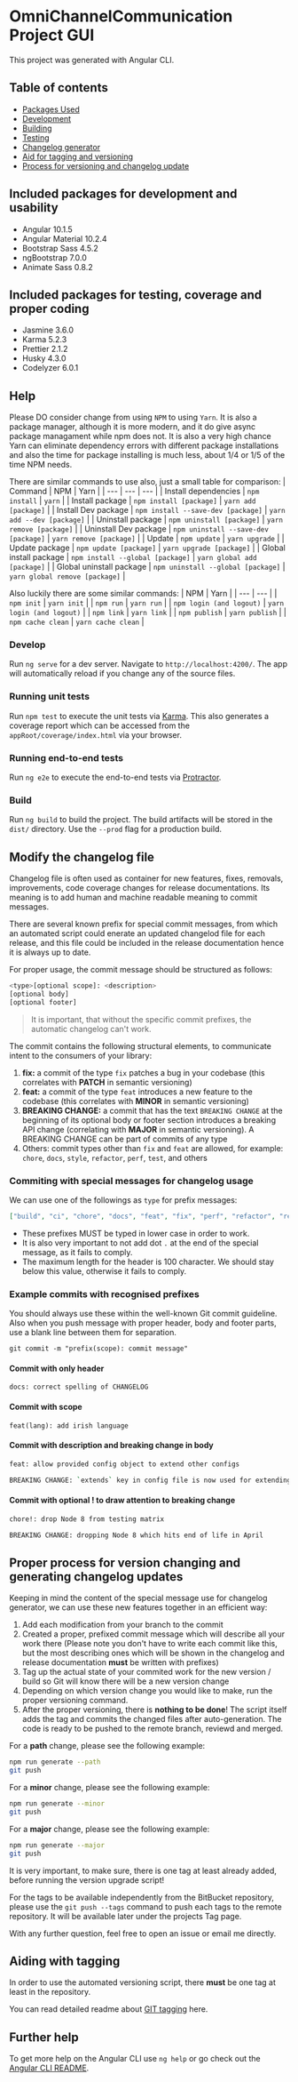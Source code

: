 # OmniChannelCommunication Project GUI

This project was generated with Angular CLI.

## Table of contents

- [Packages Used](#included-packages-for-development-and-usability)
- [Development](#develop)
- [Building](#build)
- [Testing](#running-unit-tests)
- [Changelog generator](#modify-the-changelog.md-file)
- [Aid for tagging and versioning](#aiding-with-tagging)
- [Process for versioning and changelog update](#proper-process-for-version-changing-and-generating-changelog-updates)

## Included packages for development and usability

- Angular 10.1.5
- Angular Material 10.2.4
- Bootstrap Sass 4.5.2
- ngBootstrap 7.0.0
- Animate Sass 0.8.2

## Included packages for testing, coverage and proper coding

- Jasmine 3.6.0
- Karma 5.2.3
- Prettier 2.1.2
- Husky 4.3.0
- Codelyzer 6.0.1

## Help

Please DO consider change from using `NPM` to using `Yarn`. It is also a package manager, although it is more modern,
and it do give async package managament while npm does not. It is also a very high chance Yarn can eliminate dependency
errors with different package installations and also the time for package installing is much less, about 1/4 or 1/5
of the time NPM needs.

There are similar commands to use also, just a small table for comparison:
| Command | NPM | Yarn |
| --- | --- | --- |
| Install dependencies | `npm install` | `yarn` |
| Install package | `npm install [package]` | `yarn add [package]` |
| Install Dev package | `npm install --save-dev [package]` | `yarn add --dev [package]` |
| Uninstall package | `npm uninstall [package]` | `yarn remove [package]` |
| Uninstall Dev package | `npm uninstall --save-dev [package]` | `yarn remove [package]` |
| Update | `npm update` | `yarn upgrade` |
| Update package | `npm update [package]` | `yarn upgrade [package]` |
| Global install package | `npm install --global [package]` | `yarn global add [package]` |
| Global uninstall package | `npm uninstall --global [package]` | `yarn global remove [package]` |

Also luckily there are some similar commands:
| NPM | Yarn |
| --- | --- |
| `npm init` | `yarn init` |
| `npm run` | `yarn run` |
| `npm login (and logout)` | `yarn login (and logout)` |
| `npm link` | `yarn link` |
| `npm publish` | `yarn publish` |
| `npm cache clean` | `yarn cache clean` |

### Develop

Run `ng serve` for a dev server. Navigate to `http://localhost:4200/`. The app will automatically reload if you change any of the source files.

### Running unit tests

Run `npm test` to execute the unit tests via [Karma](https://karma-runner.github.io). This also generates a
coverage report which can be accessed from the `appRoot/coverage/index.html` via your browser.

### Running end-to-end tests

Run `ng e2e` to execute the end-to-end tests via [Protractor](http://www.protractortest.org/).

### Build

Run `ng build` to build the project. The build artifacts will be stored in the `dist/` directory. Use the `--prod` flag for a production build.

## Modify the changelog file

Changelog file is often used as container for new features, fixes, removals, improvements, code coverage changes for release documentations. Its meaning is to add human and machine readable meaning to commit messages.

There are several known prefix for special commit messages, from which an automated script could enerate an updated changelod file for each release, and this file could be included in the release documentation hence it is always up to date.

For proper usage, the commit message should be structured as follows:

```bash
<type>[optional scope]: <description>
[optional body]
[optional footer]
```

> It is important, that without the specific commit prefixes, the automatic changelog can't work.

The commit contains the following structural elements, to communicate intent to the consumers of your library:

1. **fix:** a commit of the type `fix` patches a bug in your codebase (this correlates with **PATCH** in semantic versioning)
2. **feat:** a commit of the type `feat` introduces a new feature to the codebase (this correlates with **MINOR** in semantic versioning)
3. **BREAKING CHANGE:** a commit that has the text `BREAKING CHANGE` at the beginning of its optional body or footer section introduces a breaking API change (correlating with **MAJOR** in semantic versioning). A BREAKING CHANGE can be part of commits of any type
4. Others: commit types other than `fix` and `feat` are allowed, for example: `chore`, `docs`, `style`, `refactor`, `perf`, `test`, and others

### Commiting with special messages for changelog usage

We can use one of the followings as `type` for prefix messages:

```json
["build", "ci", "chore", "docs", "feat", "fix", "perf", "refactor", "revert", "style", "test"]
```

- These prefixes MUST be typed in lower case in order to work.
- It is also very important to not add dot `.` at the end of the special message, as it fails to comply.
- The maximum length for the header is 100 character. We should stay below this value, otherwise it fails to comply.

### Example commits with recognised prefixes

You should always use these within the well-known Git commit guideline. Also when you push message with proper header, body and footer parts, use a blank line between them for separation.

`git commit -m "prefix(scope): commit message"`

#### Commit with only header

`docs: correct spelling of CHANGELOG`

#### Commit with scope

`feat(lang): add irish language`

#### Commit with description and breaking change in body

```bash
feat: allow provided config object to extend other configs

BREAKING CHANGE: `extends` key in config file is now used for extending other config files
```

#### Commit with optional ! to draw attention to breaking change

```bash
chore!: drop Node 8 from testing matrix

BREAKING CHANGE: dropping Node 8 which hits end of life in April
```

## Proper process for version changing and generating changelog updates

Keeping in mind the content of the special message use for changelog generator, we can use these new features together in an efficient way:

1. Add each modification from your branch to the commit
2. Created a proper, prefixed commit message which will describe all your work there (Please note you don't have to write each commit like this, but the most describing ones which will be shown in the changelog and release documentation **must** be written with prefixes)
3. Tag up the actual state of your commited work for the new version / build so Git will know there will be a new version change
4. Depending on which version change you would like to make, run the proper versioning command.
5. After the proper versioning, there is **nothing to be done**! The script itself adds the tag and commits the changed files after auto-generation. The code is ready to be pushed to the remote branch, reviewd and merged.

For a **path** change, please see the following example:

```bash
npm run generate --path
git push
```

For a **minor** change, please see the following example:

```bash
npm run generate --minor
git push
```

For a **major** change, please see the following example:

```bash
npm run generate --major
git push
```

It is very important, to make sure, there is one tag at least already added, before running the version upgrade script!

For the tags to be available independently from the BitBucket repository, please use the `git push --tags` command to push each tags to the remote repository. It will be available later under the projects Tag page.

With any further question, feel free to open an issue or email me directly.

## Aiding with tagging

In order to use the automated versioning script, there **must** be one tag at least in the repository.

You can read detailed readme about [GIT tagging](https://git-scm.com/book/en/v2/Git-Basics-Tagging) here.

## Further help

To get more help on the Angular CLI use `ng help` or go check out the [Angular CLI README](https://github.com/angular/angular-cli/blob/master/README.md).
